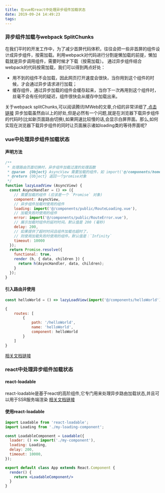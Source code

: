 ```yaml
---
title: 在vue和react中处理异步组件加载状态
date: 2019-09-24 14:49:23
tags:
---
```


### 异步组件加载与webpack SplitChunks
在我们平时的开发工作中，为了减少首屏代码体积，往往会把一些非首屏的组件设计成异步组件，按需加载。利用webpack对代码进行分割是懒加载的前提，懒加载就是异步调用组件，需要时候才下载（按需加载）。
通过异步组件结合webpack的代码按需加载，我们可以得到两点好处：
- 用不到的组件不会加载，因此网页打开速度会很快，当你用到这个组件的时候，才会通过异步请求进行加载；
- 缓存组件，通过异步加载的组件会缓存起来，当你下一次再用到这个组件时，丝毫不会有任何的疑迟，组件很快会从缓存中加载出来。

关于webpack splitChunks,可以阅读腾讯IMWeb的文章,介绍的非常详细了,[点击链接](https://imweb.io/topic/5b66dd601402769b60847149)
异步加载虽然由以上的好处,但是必然有一个问题,就是在浏览器下载异步组件的代码时(比如新页面路由切换),如果网速比较慢的话,会显示白屏界面。那么,如何实现在浏览器下载异步组件的同时让页面展示诸如loading类的等待界面呢?

### vue中处理异步组件加载状态
#### 声明方法
```javascript
/**
 * 处理路由页面切换时，异步组件加载过渡的处理函数
 * @param  {Object} AsyncView 需要加载的组件，如 import('@/components/home/Home.vue')
 * @return {Object} 返回一个promise对象
 */
function lazyLoadView (AsyncView) {
  const AsyncHandler = () => ({
    // 需要加载的组件 (应该是一个 `Promise` 对象)
    component: AsyncView,
    // 异步组件加载时使用的组件
    loading: import('@/components/public/RouteLoading.vue'),
    // 加载失败时使用的组件
    error: import('@/components/public/RouteError.vue'),
    // 展示加载时组件的延时时间。默认值是 200 (毫秒)
    delay: 200,
    // 如果提供了超时时间且组件加载也超时了，
    // 则使用加载失败时使用的组件。默认值是：`Infinity`
    timeout: 10000
  });
  return Promise.resolve({
    functional: true,
    render (h, { data, children }) {
      return h(AsyncHandler, data, children);
    }
  });
}
```
<!-- more -->
#### 引入路由并使用
```javascript
const helloWorld = () => lazyLoadView(import('@/components/helloWorld'))

{
	routes: [
        {
            path: '/helloWorld',
            name: 'helloWorld',
            component: helloWorld
        }
    ]
}
```
[相关文档链接](https://cn.vuejs.org/v2/guide/components-dynamic-async.html#%E5%A4%84%E7%90%86%E5%8A%A0%E8%BD%BD%E7%8A%B6%E6%80%81)

### react中处理异步组件加载状态
#### react-loadable
react-loadable是基于react的高阶组件,它专门用来处理异步路由加载状态,并且可以用于SSR服务端渲染
[相关文档链接](https://github.com/jamiebuilds/react-loadable)
#### 使用react-loadable
```jsx harmony
import Loadable from 'react-loadable';
import Loading from './my-loading-component';

const LoadableComponent = Loadable({
  loader: () => import('./my-component'),
  loading: Loading,
  delay: 200,
  timeout: 10000,
});

export default class App extends React.Component {
  render() {
    return <LoadableComponent/>
  }
}
```
